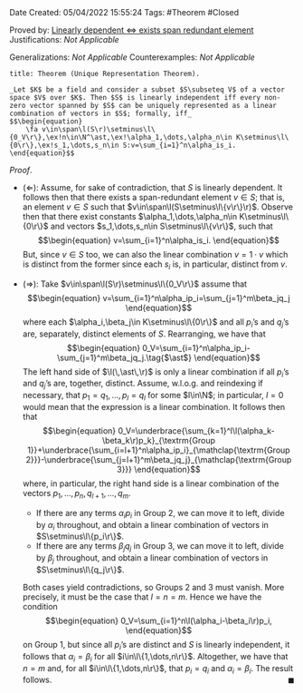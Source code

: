 <br />
<br />

Date Created: 05/04/2022 15:55:24
Tags: #Theorem #Closed

Proved by: [Linearly dependent $\Leftrightarrow$ exists span redundant element](Linearly%20dependent%20iff%20exists%20span%20redundant%20element.md)
Justifications: _Not Applicable_

Generalizations: _Not Applicable_
Counterexamples: _Not Applicable_

``` ad-Theorem
title: Theorem (Unique Representation Theorem).

_Let $K$ be a field and consider a subset $S\subseteq V$ of a vector space $V$ over $K$. Then $S$ is linearly independent iff every non-zero vector spanned by $S$ can be uniquely represented as a linear combination of vectors in $S$; formally, iff_
$$\begin{equation}
    \fa v\in\span\l(S\r)\setminus\l\{0_V\r\},\ex!n\in\N^\ast,\ex!\alpha_1,\dots,\alpha_n\in K\setminus\l\{0\r\},\ex!s_1,\dots,s_n\in S:v=\sum_{i=1}^n\alpha_is_i.
\end{equation}$$

```

_Proof_.
* ($\Leftarrow$): Assume, for sake of contradiction, that $S$ is linearly dependent. It follows then that there exists a span-redundant element $v\in S$; that is, an element $v\in S$ such that $v\in\span\l(S\setminus\l\{v\r\}\r)$. Observe then that there exist constants $\alpha_1,\dots,\alpha_n\in K\setminus\l\{0\r\}$ and vectors $s_1,\dots,s_n\in S\setminus\l\{v\r\}$, such that
$$\begin{equation}
    v=\sum_{i=1}^n\alpha_is_i.
\end{equation}$$
But, since $v\in S$ too, we can also the linear combination $v=1\cdot v$ which is distinct from the former since each $s_i$ is, in particular, distinct from $v$.

* ($\Rightarrow$): Take $v\in\span\l(S\r)\setminus\l\{0_V\r\}$ assume that
$$\begin{equation}
    v=\sum_{i=1}^n\alpha_ip_i=\sum_{j=1}^m\beta_jq_j
\end{equation}$$
where each $\alpha_i,\beta_j\in K\setminus\l\{0\r\}$ and all $p_i\textrm{'}$s and $q_j\textrm{'}$s are, separately, distinct elements of $S$. Rearranging, we have that
$$\begin{equation}
    0_V=\sum_{i=1}^n\alpha_ip_i-\sum_{j=1}^m\beta_jq_j.\tag{$\ast$}
\end{equation}$$
The left hand side of $\l(\,\ast\,\r)$ is only a linear combination if all $p_i\textrm{'}$s and $q_j\textrm{'}$s are, together, distinct. Assume, w.l.o.g. and reindexing if necessary, that $p_1=q_1,\dots,p_l=q_l$ for some $l\in\N$; in particular, $l=0$ would mean that the expression is a linear combination. It follows then that
$$\begin{equation}
    0_V=\underbrace{\sum_{k=1}^l\l(\alpha_k-\beta_k\r)p_k}_{\textrm{Group 1}}+\underbrace{\sum_{i=l+1}^n\alpha_ip_i}_{\mathclap{\textrm{Group 2}}}-\underbrace{\sum_{j=l+1}^m\beta_jq_j}_{\mathclap{\textrm{Group 3}}}
\end{equation}$$
where, in particular, the right hand side is a linear combination of the vectors $p_1,\dots,p_n,q_{l+1},\dots,q_m$.
  * If there are any terms $\alpha_ip_i$ in Group 2, we can move it to left, divide by $\alpha_i$ throughout, and obtain a linear combination of vectors in $S\setminus\l\{p_i\r\}$.
  * If there are any terms $\beta_jq_j$ in Group 3, we can move it to left, divide by $\beta_j$ throughout, and obtain a linear combination of vectors in $S\setminus\l\{q_j\r\}$.

  Both cases yield contradictions, so Groups 2 and 3 must vanish. More precisely, it must be the case that $l=n=m$. Hence we have the condition
$$\begin{equation}
    0_V=\sum_{i=1}^n\l(\alpha_i-\beta_i\r)p_i,
\end{equation}$$
on Group 1, but since all $p_i\textrm{'}$s are distinct and $S$ is linearly independent, it follows that $\alpha_i=\beta_i$ for all $i\in\l\{1,\dots,n\r\}$. Altogether, we have that $n=m$ and, for all $i\in\l\{1,\dots,n\r\}$, that $p_i=q_i$ and $\alpha_i=\beta_i$. The result follows.<span style="float:right;">$\blacksquare$</span>
